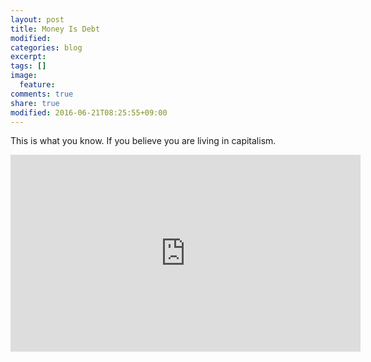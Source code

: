 ```yaml
---
layout: post
title: Money Is Debt
modified:
categories: blog
excerpt:
tags: []
image:
  feature:
comments: true
share: true
modified: 2016-06-21T08:25:55+09:00
---
```


This is what you know. If you believe you are living in capitalism.

<iframe width="560" height="315" src="https://www.youtube.com/embed/0LYMTsj_eqc" frameborder="0"></iframe>
